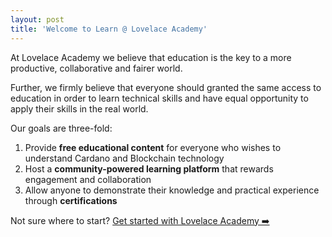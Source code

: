 ```yaml
---
layout: post
title: 'Welcome to Learn @ Lovelace Academy'
---
```


At Lovelace Academy we believe that education is the key to a more productive, collaborative and fairer world. 

Further, we firmly believe that everyone should granted the same access to education in order to learn technical skills and have equal opportunity to apply their skills in the real world.

Our goals are three-fold:
 1. Provide **free educational content** for everyone who wishes to understand Cardano and Blockchain technology
 2. Host a **community-powered learning platform** that rewards engagement and collaboration
 3. Allow anyone to demonstrate their knowledge and practical experience through **certifications** 

Not sure where to start? [Get started with Lovelace Academy ➡️](https://learn.lovelace.academy/getting-started/why-cardano)
